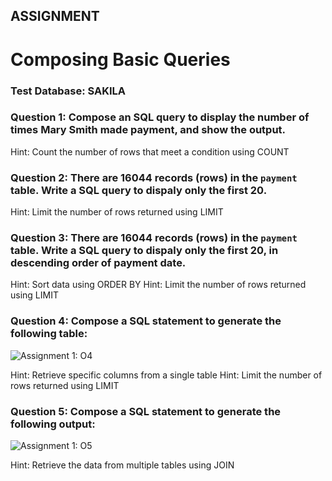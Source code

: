 ## ASSIGNMENT

# Composing Basic Queries

### Test Database: SAKILA


### Question 1: Compose an SQL query to display the number of times Mary Smith made payment, and show the output.

Hint: Count the number of rows that meet a condition using COUNT



### Question 2: There are 16044 records (rows) in the `payment` table. Write a SQL query to dispaly only the first 20.

Hint: Limit the number of rows returned using LIMIT



### Question 3: There are 16044 records (rows) in the `payment` table. Write a SQL query to dispaly only the first 20, in descending order of payment date.

Hint: Sort data using ORDER BY
Hint: Limit the number of rows returned using LIMIT



### Question 4: Compose a SQL statement to generate the following table: 

![Assignment 1: O4](https://sqlfordatascience.com.ng/img/week1/assignment/assignment1-Q4.png "Assignment 1, Question 4")

Hint: Retrieve specific columns from a single table
Hint: Limit the number of rows returned using LIMIT



### Question 5: Compose a SQL statement to generate the following output: 

![Assignment 1: O5](https://sqlfordatascience.com.ng/img/week1/assignment/assignment1-Q5.png "Assignment 1, Question 5")

Hint: Retrieve the data from multiple tables using JOIN

